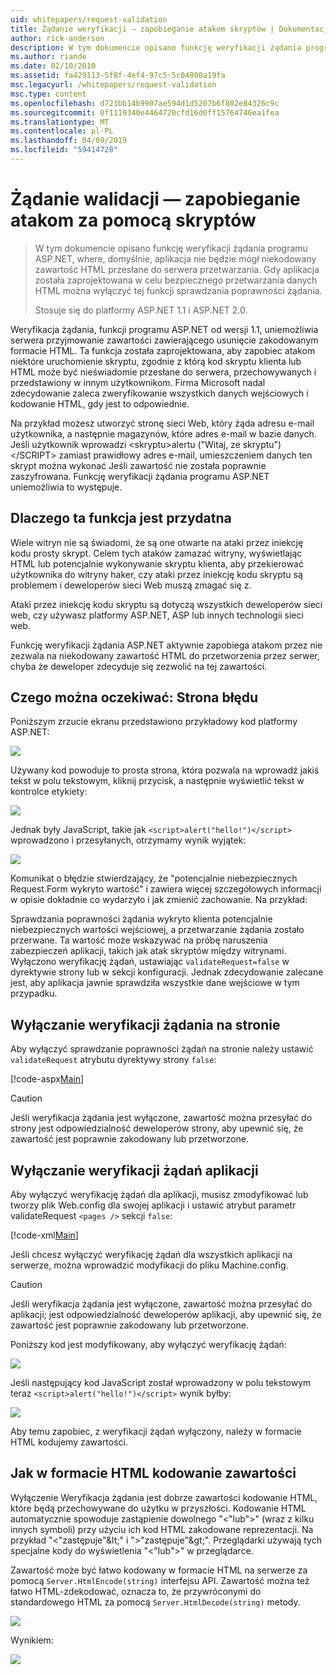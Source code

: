 ```yaml
---
uid: whitepapers/request-validation
title: Żądanie weryfikacji — zapobieganie atakom skryptów | Dokumentacja firmy Microsoft
author: rick-anderson
description: W tym dokumencie opisano funkcję weryfikacji żądania programu ASP.NET, where, domyślnie, aplikacja nie będzie mógł przetwarzania niekodowany submitt zawartości HTML...
ms.author: riande
ms.date: 02/10/2010
ms.assetid: fa429113-5f8f-4ef4-97c5-5c04900a19fa
msc.legacyurl: /whitepapers/request-validation
msc.type: content
ms.openlocfilehash: d721bb14b9907ae594d1d5207b6f802e84326c9c
ms.sourcegitcommit: 0f1119340e4464720cfd16d0ff15764746ea1fea
ms.translationtype: MT
ms.contentlocale: pl-PL
ms.lasthandoff: 04/09/2019
ms.locfileid: "59414728"
---
```

# <a name="request-validation---preventing-script-attacks"></a>Żądanie walidacji — zapobieganie atakom za pomocą skryptów

> W tym dokumencie opisano funkcję weryfikacji żądania programu ASP.NET, where, domyślnie, aplikacja nie będzie mógł niekodowany zawartość HTML przesłane do serwera przetwarzania. Gdy aplikacja została zaprojektowana w celu bezpiecznego przetwarzania danych HTML można wyłączyć tej funkcji sprawdzania poprawności żądania.
> 
> Stosuje się do platformy ASP.NET 1.1 i ASP.NET 2.0.


Weryfikacja żądania, funkcji programu ASP.NET od wersji 1.1, uniemożliwia serwera przyjmowanie zawartości zawierającego usunięcie zakodowanym formacie HTML. Ta funkcja została zaprojektowana, aby zapobiec atakom niektóre uruchomienie skryptu, zgodnie z którą kod skryptu klienta lub HTML może być nieświadomie przesłane do serwera, przechowywanych i przedstawiony w innym użytkownikom. Firma Microsoft nadal zdecydowanie zaleca zweryfikowanie wszystkich danych wejściowych i kodowanie HTML, gdy jest to odpowiednie.

Na przykład możesz utworzyć stronę sieci Web, który żąda adresu e-mail użytkownika, a następnie magazynów, które adres e-mail w bazie danych. Jeśli użytkownik wprowadzi &lt;skryptu&gt;alertu ("Witaj, ze skryptu")&lt;/SCRIPT&gt; zamiast prawidłowy adres e-mail, umieszczeniem danych ten skrypt można wykonać Jeśli zawartość nie została poprawnie zaszyfrowana. Funkcję weryfikacji żądania programu ASP.NET uniemożliwia to występuje.

## <a name="why-this-feature-is-useful"></a>Dlaczego ta funkcja jest przydatna

Wiele witryn nie są świadomi, że są one otwarte na ataki przez iniekcję kodu prosty skrypt. Celem tych ataków zamazać witryny, wyświetlając HTML lub potencjalnie wykonywanie skryptu klienta, aby przekierować użytkownika do witryny haker, czy ataki przez iniekcję kodu skryptu są problemem i deweloperów sieci Web muszą zmagać się z.

Ataki przez iniekcję kodu skryptu są dotyczą wszystkich deweloperów sieci web, czy używasz platformy ASP.NET, ASP lub innych technologii sieci web.

Funkcję weryfikacji żądania ASP.NET aktywnie zapobiega atakom przez nie zezwala na niekodowany zawartość HTML do przetworzenia przez serwer, chyba że deweloper zdecyduje się zezwolić na tej zawartości.

## <a name="what-to-expect-error-page"></a>Czego można oczekiwać: Strona błędu

Poniższym zrzucie ekranu przedstawiono przykładowy kod platformy ASP.NET:

![](request-validation/_static/image1.png)

Używany kod powoduje to prosta strona, która pozwala na wprowadź jakiś tekst w polu tekstowym, kliknij przycisk, a następnie wyświetlić tekst w kontrolce etykiety:

![](request-validation/_static/image2.png)

Jednak były JavaScript, takie jak `<script>alert("hello!")</script>` wprowadzono i przesyłanych, otrzymamy wynik wyjątek:

![](request-validation/_static/image3.png)

Komunikat o błędzie stwierdzający, że "potencjalnie niebezpiecznych Request.Form wykryto wartość" i zawiera więcej szczegółowych informacji w opisie dokładnie co wydarzyło i jak zmienić zachowanie. Na przykład:

Sprawdzania poprawności żądania wykryto klienta potencjalnie niebezpiecznych wartości wejściowej, a przetwarzanie żądania zostało przerwane. Ta wartość może wskazywać na próbę naruszenia zabezpieczeń aplikacji, takich jak atak skryptów między witrynami. Wyłączono weryfikację żądań, ustawiając `validateRequest=false` w dyrektywie strony lub w sekcji konfiguracji. Jednak zdecydowanie zalecane jest, aby aplikacja jawnie sprawdziła wszystkie dane wejściowe w tym przypadku.

## <a name="disabling-request-validation-on-a-page"></a>Wyłączanie weryfikacji żądania na stronie

Aby wyłączyć sprawdzanie poprawności żądań na stronie należy ustawić `validateRequest` atrybutu dyrektywy strony `false`:

[!code-aspx[Main](request-validation/samples/sample1.aspx)]

> [!CAUTION]
> Jeśli weryfikacja żądania jest wyłączone, zawartość można przesyłać do strony jest odpowiedzialność deweloperów strony, aby upewnić się, że zawartość jest poprawnie zakodowany lub przetworzone.

## <a name="disabling-request-validation-for-your-application"></a>Wyłączanie weryfikacji żądań aplikacji

Aby wyłączyć weryfikację żądań dla aplikacji, musisz zmodyfikować lub tworzy plik Web.config dla swojej aplikacji i ustawić atrybut parametr validateRequest `<pages />` sekcji `false`:

[!code-xml[Main](request-validation/samples/sample2.xml)]

Jeśli chcesz wyłączyć weryfikację żądań dla wszystkich aplikacji na serwerze, można wprowadzić modyfikacji do pliku Machine.config.

> [!CAUTION]
> Jeśli weryfikacja żądania jest wyłączone, zawartość można przesyłać do aplikacji; jest odpowiedzialność deweloperów aplikacji, aby upewnić się, że zawartość jest poprawnie zakodowany lub przetworzone.

Poniższy kod jest modyfikowany, aby wyłączyć weryfikację żądań:

![](request-validation/_static/image4.png)

Jeśli następujący kod JavaScript został wprowadzony w polu tekstowym teraz `<script>alert("hello!")</script>` wynik byłby:

![](request-validation/_static/image5.png)

Aby temu zapobiec, z weryfikacji żądań wyłączony, należy w formacie HTML kodujemy zawartości.

## <a name="how-to-html-encode-content"></a>Jak w formacie HTML kodowanie zawartości

Wyłączenie Weryfikacja żądania jest dobrze zawartości kodowanie HTML, które będą przechowywane do użytku w przyszłości. Kodowanie HTML automatycznie spowoduje zastąpienie dowolnego "&lt;"lub"&gt;" (wraz z kilku innych symboli) przy użyciu ich kod HTML zakodowane reprezentacji. Na przykład "&lt;"zastępuje"&amp;lt;" i "&gt;"zastępuje"&amp;gt;". Przeglądarki używają tych specjalne kody do wyświetlenia "&lt;"lub"&gt;" w przeglądarce.

Zawartość może być łatwo kodowany w formacie HTML na serwerze za pomocą `Server.HtmlEncode(string)` interfejsu API. Zawartość można też łatwo HTML-zdekodować, oznacza to, że przywróconymi do standardowego HTML za pomocą `Server.HtmlDecode(string)` metody.

![](request-validation/_static/image6.png)

Wynikiem:

![](request-validation/_static/image7.png)
